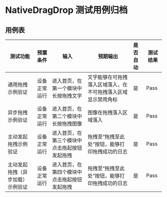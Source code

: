 # NativeDragDrop 测试用例归档

## 用例表

| 测试功能                                     | 预置条件       | 输入                            | 预期输出                                                  | 是否自动 | 测试结果 |
|------------------------------------------| -------------- |-------------------------------|-------------------------------------------------------| :------- | -------- |
| 通用拖拽示例验证                    | 设备正常运行   | 进入首页，在第一个模块中长按拖拽文字          | 文字能够在可拖拽落入区域落入，在不可拖拽落入区域显示禁用角标 | 是       | Pass     |
| 异步拖拽示例验证                | 设备正常运行   | 进入首页，在第二个模块中长按拖拽图像              | 图像在拖拽落入区域落入                                    | 是       | Pass     |
| 主动发起拖拽示例验证            | 设备正常运行   | 进入首页，在第三个模块中点击拖起按钮发起拖拽       | 拖拽至“拖拽至此处”按钮，能够打印拖拽成功的日志              | 是       | Pass     |
| 主动发起拖拽（异步加载）示例验证 | 设备正常运行   | 进入首页，在第四个模块中点击拖起按钮发起拖拽       | 拖拽至“拖拽至此处”按钮，能够打印拖拽成功的日志               | 是       | Pass     |
